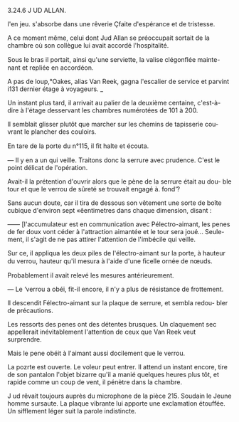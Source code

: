 3.24.6 J UD ALLAN.

l'en jeu. s'absorbe dans une rêverie Çfaite d'espérance et de tristesse.

A ce moment même, celui dont Jud Allan se préoccupait sortait de la
chambre où son collègue lui avait accordé l'hospitalité.

Sous le bras il portait, ainsi qu'une serviette, la valise clégonﬂée mainte-
nant et repliée en accordéon.

A pas de loup,°Oakes, alias Van Reek, gagna l'escalier de service et
parvint i131 dernier étage à voyageurs. _

Un instant plus tard, il arrivait au palier de la deuxième centaine, c'est-à-
dire à l'étage desservant les chambres numérotées de 101 à 200.

Il semblait glisser plutôt que marcher sur les chemins de tapisserie cou-
vrant le plancher des couloirs.

En tare de la porte du n°115, il ﬁt halte et écouta.

— Il y en a un qui veille. Traitons donc la serrure avec prudence. C'est le
point délicat de l'opération.

Avait-il la prétention d'ouvrir alors que le pène de la serrure était au dou-
ble tour et que le verrou de sûreté se trouvait engagé à. fond‘?

Sans aucun doute, car il tira de dessous son vêtement une sorte de boîte
cubique d'environ sept «êentimetres dans chaque dimension, disant :

—— [l'accumulateur est en communication avec Pélectro-aimant, les penes
de fer doux vont céder à l'attraction aimantée et le tour sera joué... Seule-
ment, il s'agit de ne pas attirer l'attention de l'imbécile qui veille.

Sur ce, il appliqua les deux piles de l'électro-aimant sur la porte, à hauteur
du verrou, hauteur qu'il mesura à l'aide d'une ﬁcelle ornée de nœuds.

Probablement il avait relevé les mesures antérieurement.

— Le ‘verrou a obéi, fit-il encore, il n'y a plus de résistance de frottement.

Il descendit Félectro-aimant sur la plaque de serrure, et sembla redou-
bler de précautions.

Les ressorts des penes ont des détentes brusques. Un claquement sec
appellerait inévitablement l'attention de ceux que Van Reek veut surprendre.

Mais le pene obéit à l'aimant aussi docilement que le verrou.

La pozrte est ouverte. Le voleur peut entrer. Il attend un instant encore,
tire de son pantalon l'objet bizarre qu'il a manié quelques heures plus tôt, et
rapide comme un coup de vent, il pénètre dans la chambre.

J ud rêvait toujours auprès du microphone de la pièce 215. Soudain le
Jeune homme sursaute. La plaque vibrante lui apporte une exclamation
étouffée. Un sifflement léger suit la parole indistincte.

